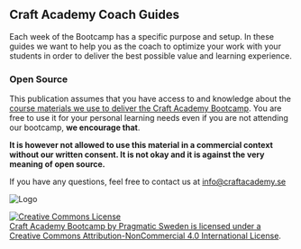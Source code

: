 ## Craft Academy Coach Guides

Each week of the Bootcamp has a specific purpose and setup. In these guides we want to help you as the coach to optimize your work with your students in order to deliver the best possible value and learning experience.



### Open Source
This publication assumes that you have access to and knowledge about the [course materials we use to deliver the Craft Academy Bootcamp](https://github.com/CraftAcademy/ca_course). You are free to use it for your personal learning needs even if you are not attending our bootcamp, **we encourage that**.

**It is however not allowed to use this material in a commercial context without our written consent. It is not okay and it is against the very meaning of open source.**

If you have any questions, feel free to contact us at info@craftacademy.se


![Logo](https://github.com/CraftAcademy/craft-assets/blob/gh-pages/images/logo/logo-with-tagline_small.png?raw=true "Craft Academy by Pragmatic Sweden AB")

<a rel="license" href="http://creativecommons.org/licenses/by-nc/4.0/"><img alt="Creative Commons License" style="border-width:0" src="https://i.creativecommons.org/l/by-nc/4.0/88x31.png" /><br /><span xmlns:dct="http://purl.org/dc/terms/" property="dct:title">Craft Academy Bootcamp</span> by <span xmlns:cc="http://creativecommons.org/ns#" property="cc:attributionName">Pragmatic Sweden</span> is licensed under a <a rel="license" href="http://creativecommons.org/licenses/by-nc/4.0/">Creative Commons Attribution-NonCommercial 4.0 International License</a>.

